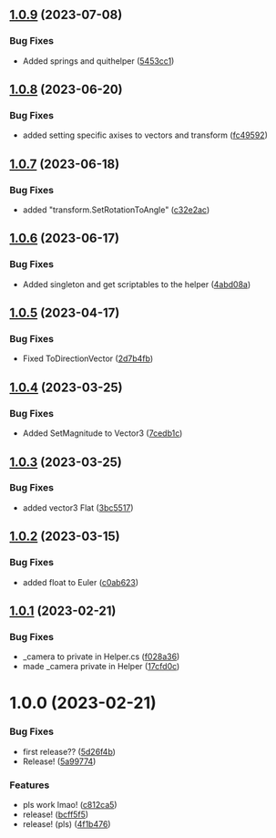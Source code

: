 ## [1.0.9](https://github.com/capsizedmoose/com.simonb.core/compare/v1.0.8...v1.0.9) (2023-07-08)


### Bug Fixes

* Added springs and quithelper ([5453cc1](https://github.com/capsizedmoose/com.simonb.core/commit/5453cc154b6fea854c8fc89a1ce89fcb30b98683))

## [1.0.8](https://github.com/capsizedmoose/com.simonb.core/compare/v1.0.7...v1.0.8) (2023-06-20)


### Bug Fixes

* added setting specific axises to vectors and transform ([fc49592](https://github.com/capsizedmoose/com.simonb.core/commit/fc49592c78752c00487eef798b2e78b2aa6eb6e2))

## [1.0.7](https://github.com/capsizedmoose/com.simonb.core/compare/v1.0.6...v1.0.7) (2023-06-18)


### Bug Fixes

* added "transform.SetRotationToAngle" ([c32e2ac](https://github.com/capsizedmoose/com.simonb.core/commit/c32e2aced944a518a90b67a1d7f46944ec6efd31))

## [1.0.6](https://github.com/capsizedmoose/com.simonb.core/compare/v1.0.5...v1.0.6) (2023-06-17)


### Bug Fixes

* Added singleton and get scriptables to the helper ([4abd08a](https://github.com/capsizedmoose/com.simonb.core/commit/4abd08ad4c356eefc2386a16fe699d5381c7f7b3))

## [1.0.5](https://github.com/capsizedmoose/com.simonb.core/compare/v1.0.4...v1.0.5) (2023-04-17)


### Bug Fixes

* Fixed ToDirectionVector ([2d7b4fb](https://github.com/capsizedmoose/com.simonb.core/commit/2d7b4fbd729c03b6438834d462179712953fc9d3))

## [1.0.4](https://github.com/capsizedmoose/com.simonb.core/compare/v1.0.3...v1.0.4) (2023-03-25)


### Bug Fixes

* Added SetMagnitude to Vector3 ([7cedb1c](https://github.com/capsizedmoose/com.simonb.core/commit/7cedb1c555a7ee879e32f9065672a9fc8f2f01ff))

## [1.0.3](https://github.com/capsizedmoose/com.simonb.core/compare/v1.0.2...v1.0.3) (2023-03-25)


### Bug Fixes

* added vector3 Flat ([3bc5517](https://github.com/capsizedmoose/com.simonb.core/commit/3bc55170cb974117bedbdcddede6e841dfd14e9e))

## [1.0.2](https://github.com/capsizedmoose/com.simonb.core/compare/v1.0.1...v1.0.2) (2023-03-15)


### Bug Fixes

* added float to Euler ([c0ab623](https://github.com/capsizedmoose/com.simonb.core/commit/c0ab6235129c0129f2fa2e7b9f4e0e20b92b2a58))

## [1.0.1](https://github.com/capsizedmoose/com.simonb.core/compare/v1.0.0...v1.0.1) (2023-02-21)


### Bug Fixes

* _camera to private in Helper.cs ([f028a36](https://github.com/capsizedmoose/com.simonb.core/commit/f028a36445c1d4c1d653e7c9cff5dae019aee642))
* made _camera private in Helper ([17cfd0c](https://github.com/capsizedmoose/com.simonb.core/commit/17cfd0c33a8d9569dcbcd098c8a52c8872f732c8))

# 1.0.0 (2023-02-21)


### Bug Fixes

* first release?? ([5d26f4b](https://github.com/capsizedmoose/com.simonb.core/commit/5d26f4b63d793b1dca30cec7ff0669abd24b5fc0))
* Release! ([5a99774](https://github.com/capsizedmoose/com.simonb.core/commit/5a99774a0030d122b03ab6af693447a5cd878935))


### Features

* pls work lmao! ([c812ca5](https://github.com/capsizedmoose/com.simonb.core/commit/c812ca56472a3d00bcc429d542b2237e42c09437))
* release! ([bcff5f5](https://github.com/capsizedmoose/com.simonb.core/commit/bcff5f59fdbe5c98aa7cbae4f99ced685abe4765))
* release! (pls) ([4f1b476](https://github.com/capsizedmoose/com.simonb.core/commit/4f1b4760645f0bd3a547bd544b1d64235fc5715c))
